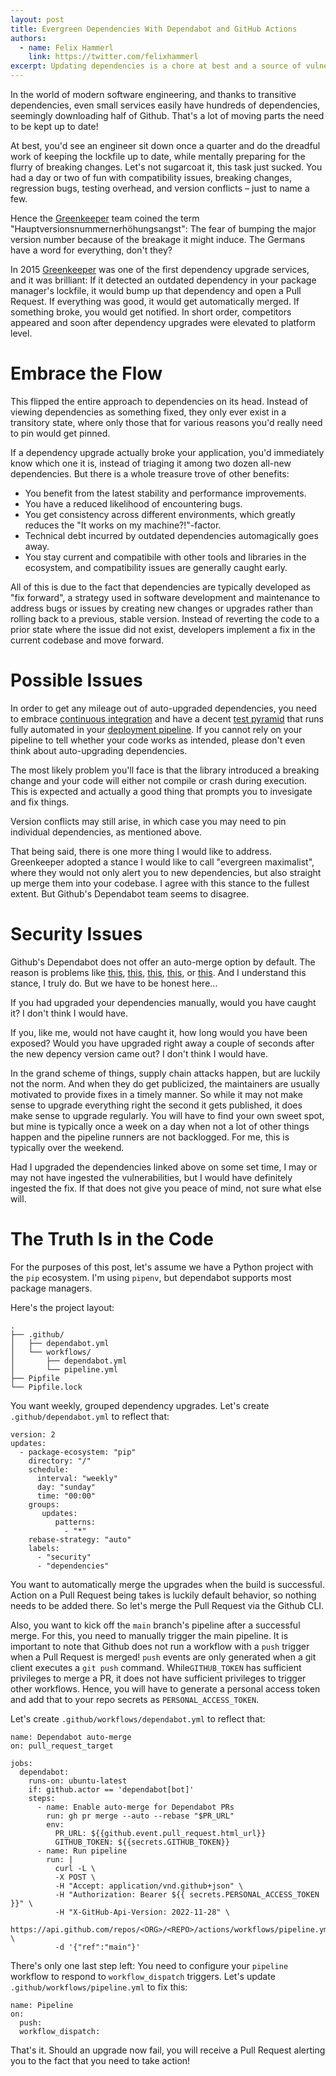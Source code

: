 ```yaml
---
layout: post
title: Evergreen Dependencies With Dependabot and GitHub Actions
authors:
  - name: Felix Hammerl
    link: https://twitter.com/felixhammerl
excerpt: Updating dependencies is a chore at best and a source of vulnerabilities at worst. Let's look at a better way with Github Actions and Dependabot, and examine the pros and cons.
---
```


In the world of modern software engineering, and thanks to transitive dependencies, even small services easily have hundreds of dependencies, seemingly downloading half of Github. That's a lot of moving parts the need to be kept up to date!

At best, you'd see an engineer sit down once a quarter and do the dreadful work of keeping the lockfile up to date, while mentally preparing for the flurry of breaking changes. Let's not sugarcoat it, this task just sucked. You had a day or two of fun with compatibility issues, breaking changes, regression bugs, testing overhead, and version conflicts – just to name a few.

Hence the [Greenkeeper](https://greenkeeper.io/) team coined the term "Hauptversionsnummernerhöhungsangst": The fear of bumping the major version number because of the breakage it might induce. The Germans have a word for everything, don't they?

In 2015 [Greenkeeper](https://greenkeeper.io/) was one of the first dependency upgrade services, and it was brilliant: If it detected an outdated dependency in your package manager's lockfile, it would bump up that dependency and open a Pull Request. If everything was good, it would get automatically merged. If something broke, you would get notified. In short order, competitors appeared and soon after dependency upgrades were elevated to platform level.

# Embrace the Flow

This flipped the entire approach to dependencies on its head. Instead of viewing dependencies as something fixed, they only ever exist in a transitory state, where only those that for various reasons you'd really need to pin would get pinned.

If a dependency upgrade actually broke your application, you'd immediately know which one it is, instead of triaging it among two dozen all-new dependencies. But there is a whole treasure trove of other benefits:

- You benefit from the latest stability and performance improvements.
- You have a reduced likelihood of encountering bugs.
- You get consistency across different environments, which greatly reduces the "It works on my machine?!"-factor.
- Technical debt incurred by outdated dependencies automagically goes away.
- You stay current and compatibile with other tools and libraries in the ecosystem, and compatibility issues are generally caught early.

All of this is due to the fact that dependencies are typically developed as "fix forward", a strategy used in software development and maintenance to address bugs or issues by creating new changes or upgrades rather than rolling back to a previous, stable version. Instead of reverting the code to a prior state where the issue did not exist, developers implement a fix in the current codebase and move forward.

# Possible Issues

In order to get any mileage out of auto-upgraded dependencies, you need to embrace [continuous integration](https://martinfowler.com/articles/continuousIntegration.html) and have a decent [test pyramid](https://martinfowler.com/articles/practical-test-pyramid.html) that runs fully automated in your [deployment pipeline](https://martinfowler.com/bliki/DeploymentPipeline.html). If you cannot rely on your pipeline to tell whether your code works as intended, please don't even think about auto-upgrading dependencies.

The most likely problem you'll face is that the library introduced a breaking change and your code will either not compile or crash during execution. This is expected and actually a good thing that prompts you to invesigate and fix things.

Version conflicts may still arise, in which case you may need to pin individual dependencies, as mentioned above.

That being said, there is one more thing I would like to address. Greenkeeper adopted a stance I would like to call "evergreen maximalist", where they would not only alert you to new dependencies, but also straight up merge them into your codebase. I agree with this stance to the fullest extent. But Github's Dependabot team seems to disagree.

# Security Issues

Github's Dependabot does not offer an auto-merge option by default. The reason is problems like [this](https://github.com/dominictarr/event-stream/issues/116), [this](https://github.com/hugeglass/flatmap-stream/issues/2), [this](https://en.wikipedia.org/wiki/Npm_left-pad_incident), [this](https://www.cisa.gov/news-events/alerts/2021/10/22/malware-discovered-popular-npm-package-ua-parser-js), or [this](https://www.bleepingcomputer.com/news/security/popular-coa-npm-library-hijacked-to-steal-user-passwords/). And I understand this stance, I truly do. But we have to be honest here...

If you had upgraded your dependencies manually, would you have caught it? I don't think I would have. 

If you, like me, would not have caught it, how long would you have been exposed? Would you have upgraded right away a couple of seconds after the new depency version came out? I don't think I would have.

In the grand scheme of things, supply chain attacks happen, but are luckily not the norm. And when they do get publicized, the maintainers are usually motivated to provide fixes in a timely manner. So while it may not make sense to upgrade everything right the second it gets published, it does make sense to upgrade regularly. You will have to find your own sweet spot, but mine is typically once a week on a day when not a lot of other things happen and the pipeline runners are not backlogged. For me, this is typically over the weekend.

Had I upgraded the dependencies linked above on some set time, I may or may not have ingested the vulnerabilities, but I would have definitely ingested the fix. If that does not give you peace of mind, not sure what else will.

# The Truth Is in the Code

For the purposes of this post, let's assume we have a Python project with the `pip` ecosystem. I'm using `pipenv`, but dependabot supports most package managers. 

Here's the project layout:

```
.
├── .github/
│   ├── dependabot.yml
│   └── workflows/
│       ├── dependabot.yml
│       └── pipeline.yml
├── Pipfile
└── Pipfile.lock
```

You want weekly, grouped dependency upgrades. Let's create `.github/dependabot.yml` to reflect that:

```
version: 2
updates:
  - package-ecosystem: "pip"
    directory: "/"
    schedule:
      interval: "weekly"
      day: "sunday"
      time: "00:00"
    groups:
       updates:
          patterns:
            - "*"
    rebase-strategy: "auto"
    labels:
      - "security"
      - "dependencies"
```

You want to automatically merge the upgrades when the build is successful. Action on a Pull Request being takes is luckily default behavior, so nothing needs to be added there. So let's merge the Pull Request via the Github CLI. 

Also, you want to kick off the `main` branch's pipeline after a successful merge. For this, you need to manually trigger the main pipeline. It is important to note that Github does not run a workflow with a `push` trigger when a Pull Request is merged! `push` events are only generated when a git client executes a `git push` command. While`GITHUB_TOKEN` has sufficient privileges to merge a PR, it does not have sufficient privileges to trigger other workflows. Hence, you will have to generate a personal access token and add that to your repo secrets as `PERSONAL_ACCESS_TOKEN`.

Let's create `.github/workflows/dependabot.yml` to reflect that:

```
name: Dependabot auto-merge
on: pull_request_target

jobs:
  dependabot:
    runs-on: ubuntu-latest
    if: github.actor == 'dependabot[bot]'
    steps:
      - name: Enable auto-merge for Dependabot PRs
        run: gh pr merge --auto --rebase "$PR_URL"
        env:
          PR_URL: ${{github.event.pull_request.html_url}}
          GITHUB_TOKEN: ${{secrets.GITHUB_TOKEN}}
      - name: Run pipeline
        run: |
          curl -L \
          -X POST \
          -H "Accept: application/vnd.github+json" \
          -H "Authorization: Bearer ${{ secrets.PERSONAL_ACCESS_TOKEN }}" \
          -H "X-GitHub-Api-Version: 2022-11-28" \
          https://api.github.com/repos/<ORG>/<REPO>/actions/workflows/pipeline.yml/dispatches \
          -d '{"ref":"main"}'
```

There's only one last step left: You need to configure your `pipeline` workflow to respond to `workflow_dispatch` triggers. Let's update `.github/workflows/pipeline.yml` to fix this:

```
name: Pipeline
on:
  push:
  workflow_dispatch:
```

That's it. Should an upgrade now fail, you will receive a Pull Request alerting you to the fact that you need to take action!


